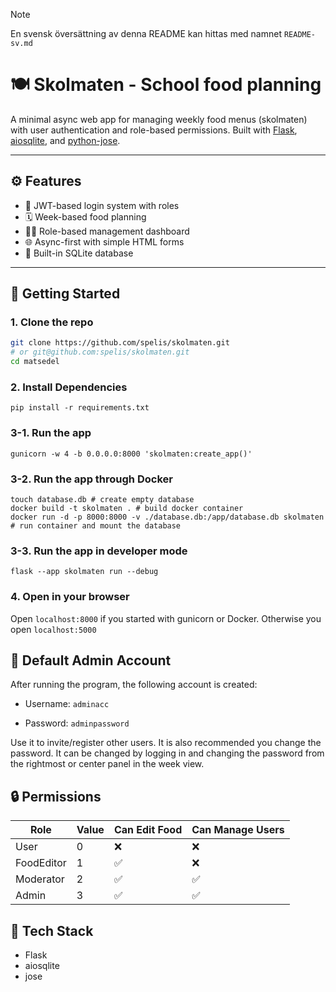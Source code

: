 > [!NOTE]
> En svensk översättning av denna README kan hittas med namnet `README-sv.md`

# 🍽️ Skolmaten - School food planning

A minimal async web app for managing weekly food menus (skolmaten) with user authentication and role-based permissions. Built with [Flask](https://flask.palletsprojects.com/), [aiosqlite](https://github.com/omnilib/aiosqlite), and [python-jose](https://github.com/mpdavis/python-jose).

---

## ⚙️ Features

- 🔐 JWT-based login system with roles
- 🗓️ Week-based food planning
- 🧑‍💼 Role-based management dashboard
- 🌐 Async-first with simple HTML forms
- 🍞 Built-in SQLite database

---

## 🚀 Getting Started

### 1. Clone the repo

```bash
git clone https://github.com/spelis/skolmaten.git
# or git@github.com:spelis/skolmaten.git
cd matsedel
```

### 2. Install Dependencies

```
pip install -r requirements.txt
```

### 3-1. Run the app 

```
gunicorn -w 4 -b 0.0.0.0:8000 'skolmaten:create_app()'
```

### 3-2. Run the app through Docker

```
touch database.db # create empty database
docker build -t skolmaten . # build docker container
docker run -d -p 8000:8000 -v ./database.db:/app/database.db skolmaten # run container and mount the database
```

### 3-3. Run the app in developer mode

```
flask --app skolmaten run --debug
```

### 4. Open in your browser

Open `localhost:8000` if you started with gunicorn or Docker. Otherwise you open `localhost:5000`


## 🧪 Default Admin Account

After running the program, the following account is created:

* Username: `adminacc`

* Password: `adminpassword`

Use it to invite/register other users.
It is also recommended you change the password. It can be changed by logging in and changing the password from the rightmost or center panel in the week view.

## 🔒 Permissions

|Role      |Value|Can Edit Food|Can Manage Users|
|----------|-----|-------------|----------------|
|User      |0    |❌ |❌ |
|FoodEditor|1    |✅ |❌ |
|Moderator |2    |✅ |✅ |
|Admin     |3    |✅ |✅ |

## 🧠 Tech Stack
* Flask
* aiosqlite
* jose
